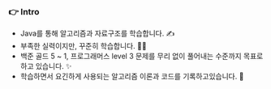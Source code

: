### 👉 Intro

+ Java를 통해 알고리즘과 자료구조를 학습합니다. ✍
+ 부족한 실력이지만, 꾸준히 학습합니다. 🏃‍♂️
+ 백준 골드 5 ~ 1, 프로그래머스 level 3 문제를 무리 없이 풀어내는 수준까지 목표로 하고 있습니다. ✨
+ 학습하면서 요긴하게 사용되는 알고리즘 이론과 코드를 기록하고있습니다. 📜
